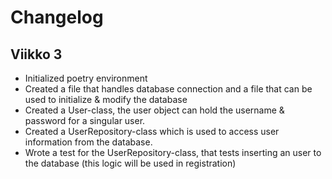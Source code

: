 # Changelog

## Viikko 3

- Initialized poetry environment
- Created a file that handles database connection and a file that can be used to initialize & modify the database
- Created a User-class, the user object can hold the username & password for a singular user.
- Created a UserRepository-class which is used to access user information from the database.
- Wrote a test for the UserRepository-class, that tests inserting an user to the database (this logic will be used in registration)
